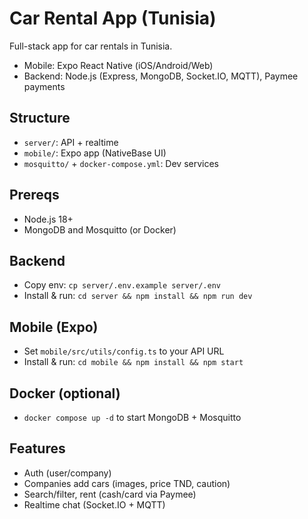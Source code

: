 # Car Rental App (Tunisia)

Full-stack app for car rentals in Tunisia.

- Mobile: Expo React Native (iOS/Android/Web)
- Backend: Node.js (Express, MongoDB, Socket.IO, MQTT), Paymee payments

## Structure
- `server/`: API + realtime
- `mobile/`: Expo app (NativeBase UI)
- `mosquitto/` + `docker-compose.yml`: Dev services

## Prereqs
- Node.js 18+
- MongoDB and Mosquitto (or Docker)

## Backend
- Copy env: `cp server/.env.example server/.env`
- Install & run: `cd server && npm install && npm run dev`

## Mobile (Expo)
- Set `mobile/src/utils/config.ts` to your API URL
- Install & run: `cd mobile && npm install && npm start`

## Docker (optional)
- `docker compose up -d` to start MongoDB + Mosquitto

## Features
- Auth (user/company)
- Companies add cars (images, price TND, caution)
- Search/filter, rent (cash/card via Paymee)
- Realtime chat (Socket.IO + MQTT)